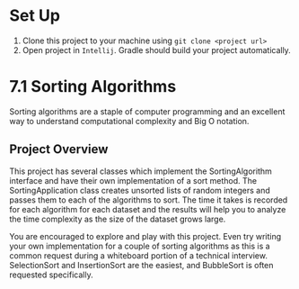 # Set Up
1. Clone this project to your machine using `git clone <project url>`
2. Open project in `Intellij`. Gradle should build your project automatically.

# 7.1 Sorting Algorithms

Sorting algorithms are a staple of computer programming and an excellent way to understand computational complexity and Big O notation.

## Project Overview

This project has several classes which implement the SortingAlgorithm interface and have their own implementation of a sort method. The SortingApplication class creates unsorted lists of random integers and passes them to each of the algorithms to sort. The time it takes is recorded for each algorithm for each dataset and the results will help you to analyze the time complexity as the size of the dataset grows large.

You are encouraged to explore and play with this project. Even try writing your own implementation for a couple of sorting algorithms as this is a common request during a whiteboard portion of a technical interview. 
SelectionSort and InsertionSort are the easiest, and BubbleSort is often requested specifically.
